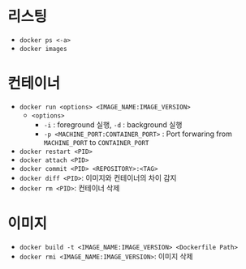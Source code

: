 # 리스팅

- `docker ps <-a>`
- `docker images`

# 컨테이너

- `docker run <options> <IMAGE_NAME:IMAGE_VERSION>`
  - `<options>`
    - `-i` : foreground 실행, `-d` : background 실행
    - `-p <MACHINE_PORT:CONTAINER_PORT>` : Port forwaring from `MACHINE_PORT` to `CONTAINER_PORT`
- `docker restart <PID>`
- `docker attach <PID>`
- `docker commit <PID> <REPOSITORY>:<TAG>`
- `docker diff <PID>`:  이미지와 컨테이너의 차이 감지
- `docker rm <PID>`: 컨테이너 삭제

# 이미지

- `docker build -t <IMAGE_NAME:IMAGE_VERSION> <Dockerfile Path>`
- `docker rmi <IMAGE_NAME:IMAGE_VERSION>`: 이미지 삭제
